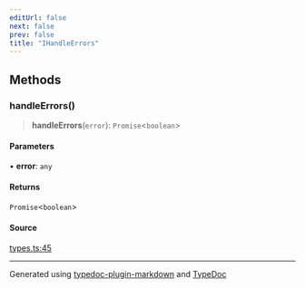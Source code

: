 ```yaml
---
editUrl: false
next: false
prev: false
title: "IHandleErrors"
---
```


## Methods

### handleErrors()

> **handleErrors**(`error`): `Promise`\<`boolean`\>

#### Parameters

• **error**: `any`

#### Returns

`Promise`\<`boolean`\>

#### Source

[types.ts:45](https://github.com/fostertheweb/spotify-web-sdk/blob/eb6b780/src/types.ts#L45)

***

Generated using [typedoc-plugin-markdown](https://www.npmjs.com/package/typedoc-plugin-markdown) and [TypeDoc](https://typedoc.org/)
